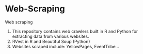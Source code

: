 # Web-Scraping
Web scraping
1. This repository contains  web crawlers built in R and Python for extracting data from various websites.
2. RVest in R and Beautiful Soup (Python)
3. Websites scraped include: YellowPages, EventTribe...
